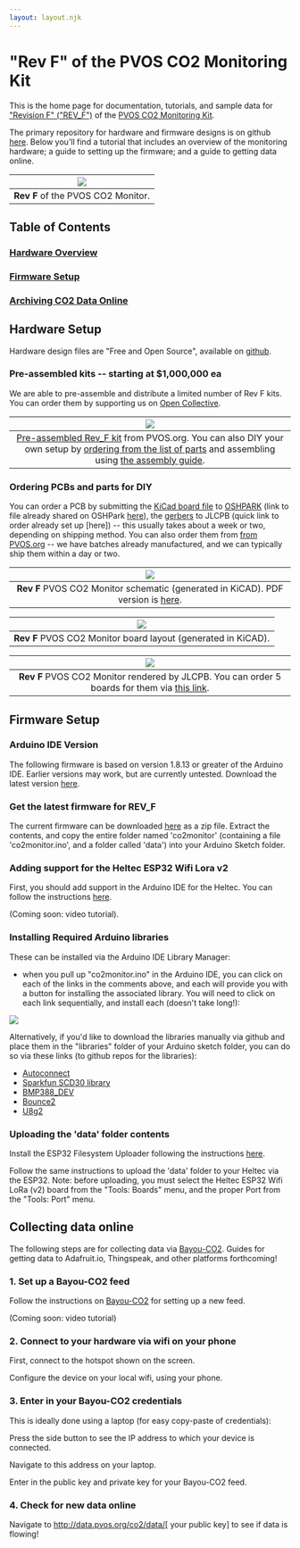 ```yaml
---
layout: layout.njk
---
```


# "Rev F" of the PVOS CO2 Monitoring Kit

This is the home page for documentation, tutorials, and sample data for ["Revision F" ("REV_F")](/co2/f) of the [PVOS CO2 Monitoring Kit](/posts/co2).

The primary repository for hardware and firmware designs is on github [here](https://github.com/p-v-o-s/co2-monitor/tree/main/rev_f). Below you'll find a tutorial that includes an overview of the monitoring hardware; a guide to setting up the firmware; and a guide to getting data online.

| ![](/img/rev_f_boards_sm.png) |
|:--:|
| **Rev F** of the PVOS CO2 Monitor. |

## Table of Contents

### [Hardware Overview](#hardware) 
### [Firmware Setup](#firmware)
### [Archiving CO2 Data Online](#online)

## <a name="hardware"></a> Hardware Setup

Hardware design files are "Free and Open Source", available on [github](https://github.com/p-v-o-s/co2-monitor/blob/main/rev_f/hardware).  


### Pre-assembled kits -- starting at $1,000,000 ea

We are able to pre-assemble and distribute a limited number of Rev F kits.  You can order them by supporting us on [Open Collective](http://opencollective.com/pvos).

| ![](/img/co2/rev_f_pre_assembled.jpg) |
|:--:|
| [Pre-assembled Rev_F kit]() from PVOS.org.  You can also DIY your own setup by [ordering from the list of parts]() and assembling using [the assembly guide](). |

### Ordering PCBs and parts for DIY

You can order a PCB by submitting the [KiCad board file]() to [OSHPARK]() (link to file already shared on OSHPark [here]()), the [gerbers]() to JLCPB (quick link to order already set up [here]) -- this usually takes about a week or two, depending on shipping method.  You can also order them from [from PVOS.org]() -- we have batches already manufactured, and we can typically ship them within a day or two.

| ![](/img/co2/rev_f_schematic.png) |
|:--:|
| **Rev F** PVOS CO2 Monitor schematic (generated in KiCAD). PDF version is [here](https://github.com/p-v-o-s/co2-monitor/blob/main/rev_f/hardware/schematic.pdf). |

| ![](/img/co2/rev_f_board.png) |
|:--:|
| **Rev F** PVOS CO2 Monitor board layout (generated in KiCAD). |

| ![](/img/co2/rev_f_render_jlcpcb.png) |
|:--:|
| **Rev F** PVOS CO2 Monitor rendered by JLCPB.  You can order 5 boards for them via [this link](). |


## <a name="firmware"></a>Firmware Setup

### Arduino IDE Version

The following firmware is based on version 1.8.13 or greater of the Arduino IDE. Earlier versions may work, but are currently untested.  Download the latest version [here](https://www.arduino.cc/en/software).

### Get the latest firmware for REV_F

The current firmware can be downloaded [here](https://github.com/p-v-o-s/co2-monitor/releases/download/v0.1-alpha/rev_f_co2monitor.zip) as a zip file.  Extract the contents, and copy the entire folder named 'co2monitor' (containing a file 'co2monitor.ino', and a folder called 'data') into your Arduino Sketch folder.

### Adding support for the Heltec ESP32 Wifi Lora v2

First, you should add support in the Arduino IDE for the Heltec.  You can follow the instructions [here](https://randomnerdtutorials.com/installing-the-esp32-board-in-arduino-ide-windows-instructions/).

(Coming soon: video tutorial).

### Installing Required Arduino libraries

These can be installed via the Arduino IDE Library Manager:

- when you pull up "co2monitor.ino" in the Arduino IDE, you can click on each of the links in the comments above, and each will provide you with a button for installing the associated library.  You will need to click on each link sequentially, and install each (doesn't take long!):

![](/img/co2/library_manager_rev_f.png)

Alternatively, if you'd like to download the libraries manually via github and place them in the "libraries" folder of your Arduino sketch folder, you can do so via these links (to github repos for the libraries):

- [Autoconnect](https://github.com/Hieromon/AutoConnect)
- [Sparkfun SCD30 library](https://github.com/sparkfun/SparkFun_SCD30_Arduino_Library)
- [BMP388_DEV](https://github.com/MartinL1/BMP388_DEV)
- [Bounce2](https://github.com/thomasfredericks/Bounce2)
- [U8g2](https://github.com/olikraus/u8g2) 

### Uploading the 'data' folder contents

Install the ESP32 Filesystem Uploader following the instructions [here](https://randomnerdtutorials.com/install-esp32-filesystem-uploader-arduino-ide/).

Follow the same instructions to upload the 'data' folder to your Heltec via the ESP32. Note: before uploading, you must select the Heltec ESP32 Wifi LoRa (v2) board from the "Tools: Boards" menu, and the proper Port from the "Tools: Port" menu.

## <a name="online"></a> Collecting data online

The following steps are for collecting data via [Bayou-CO2]().  Guides for getting data to Adafruit.io, Thingspeak, and other platforms forthcoming!

### 1. Set up a Bayou-CO2 feed

Follow the instructions on [Bayou-CO2](http://data.pvos.org/co2/) for setting up a new feed.

(Coming soon: video tutorial)

### 2. Connect to your hardware via wifi on your phone

First, connect to the hotspot shown on the screen.

Configure the device on your local wifi, using your phone.

### 3. Enter in your Bayou-CO2 credentials

This is ideally done using a laptop (for easy copy-paste of credentials):

Press the side button to see the IP address to which your device is connected.

Navigate to this address on your laptop.

Enter in the public key and private key for your Bayou-CO2 feed.

### 4. Check for new data online

Navigate to http://data.pvos.org/co2/data/[ your public key] to see if data is flowing!






